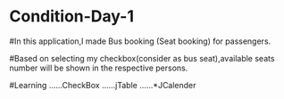 # Condition-Day-1

#In this application,I made Bus booking (Seat booking) for passengers.

#Based on selecting my checkbox(consider as bus seat),available seats number will be shown in the respective persons. 

#Learning
        ......CheckBox
        ......jTable
        ......*JCalender

